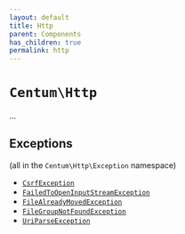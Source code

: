 ```yaml
---
layout: default
title: Http
parent: Components
has_children: true
permalink: http
---
```




# `Centum\Http`

...



## Exceptions

(all in the `Centum\Http\Exception` namespace)

- [`CsrfException`](https://github.com/SidRoberts/centum/blob/development/src/Http/Exception/CsrfException.php)
- [`FailedToOpenInputStreamException`](https://github.com/SidRoberts/centum/blob/development/src/Http/Exception/FailedToOpenInputStreamException.php)
- [`FileAlreadyMovedException`](https://github.com/SidRoberts/centum/blob/development/src/Http/Exception/FileAlreadyMovedException.php)
- [`FileGroupNotFoundException`](https://github.com/SidRoberts/centum/blob/development/src/Http/Exception/FileGroupNotFoundException.php)
- [`UriParseException`](https://github.com/SidRoberts/centum/blob/development/src/Http/Exception/UriParseException.php)
